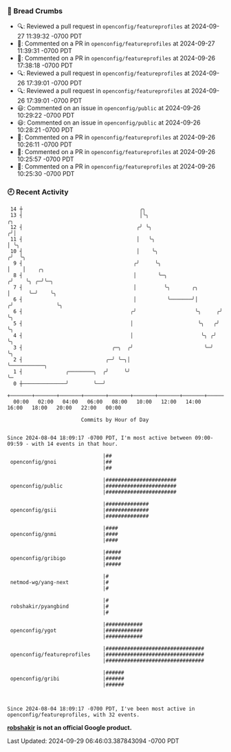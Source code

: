 ### 🍞 Bread Crumbs

 * 🔍: Reviewed a pull request in  `openconfig/featureprofiles` at 2024-09-27 11:39:32 -0700 PDT
 * 💬: Commented on a PR in  `openconfig/featureprofiles` at 2024-09-27 11:39:31 -0700 PDT
 * 💬: Commented on a PR in  `openconfig/featureprofiles` at 2024-09-26 17:38:18 -0700 PDT
 * 🔍: Reviewed a pull request in  `openconfig/featureprofiles` at 2024-09-26 17:39:01 -0700 PDT
 * 🔍: Reviewed a pull request in  `openconfig/featureprofiles` at 2024-09-26 17:39:01 -0700 PDT
 * 😃: Commented on an issue in `openconfig/public` at 2024-09-26 10:29:22 -0700 PDT
 * 😃: Commented on an issue in `openconfig/public` at 2024-09-26 10:28:21 -0700 PDT
 * 💬: Commented on a PR in  `openconfig/featureprofiles` at 2024-09-26 10:26:11 -0700 PDT
 * 💬: Commented on a PR in  `openconfig/featureprofiles` at 2024-09-26 10:25:57 -0700 PDT
 * 💬: Commented on a PR in  `openconfig/featureprofiles` at 2024-09-26 10:25:30 -0700 PDT

### 🕘 Recent Activity
```
 14 ┼                                      ╭╮
 13 ┤                                      │╰╮                           ╭╮
 12 ┤                                     ╭╯ ╰╮                         ╭╯│
 11 ┤                                     │   ╰╮                        │ ╰╮
 10 ┤                                     │    ╰╮                      ╭╯  ╰╮
  9 ┤                                    ╭╯     ╰╮                     │    │    ╭╮
  8 ┤                                    │       ╰─╮                  ╭╯    ╰╮ ╭─╯╰─╮
  7 ┤                                    │         ╰╮       ╭╮        │      ╰─╯    ╰╮
  6 ┤                                    │          ╰───────╯│       ╭╯              ╰╮
  6 ┤                                   ╭╯                   ╰╮     ╭╯                ╰╮
  5 ┤                                   │                     ╰╮   ╭╯                  ╰╮
  4 ┤                                   │                      ╰╮ ╭╯                    ╰╮
  3 ┤                             ╭─╮  ╭╯                       ╰─╯                      ╰╮
  2 ┤                           ╭─╯ ╰─╮│                                                  ╰───────────╮
  1 ┤              ╭────────╮  ╭╯     ╰╯                                                              ╰─
  0 ┼──────────────╯        ╰──╯
    +───────+───────+───────+───────+───────+───────+───────+───────+───────+───────+───────+───────+────
  00:00   02:00   04:00   06:00   08:00   10:00   12:00   14:00   16:00   18:00   20:00   22:00   00:00   

						Commits by Hour of Day


Since 2024-08-04 18:09:17 -0700 PDT, I'm most active between 09:00-09:59 - with 14 events in that hour.

```



```
                               |##
 openconfig/gnoi               |##
                               |##

                               |#######################
 openconfig/public             |#######################
                               |#######################

                               |##############
 openconfig/gsii               |##############
                               |##############

                               |####
 openconfig/gnmi               |####
                               |####

                               |#####
 openconfig/gribigo            |#####
                               |#####

                               |#
 netmod-wg/yang-next           |#
                               |#

                               |#
 robshakir/pyangbind           |#
                               |#

                               |############
 openconfig/ygot               |############
                               |############

                               |################################
 openconfig/featureprofiles    |################################
                               |################################

                               |######
 openconfig/gribi              |######
                               |######



Since 2024-08-04 18:09:17 -0700 PDT, I've been most active in openconfig/featureprofiles, with 32 events.

```
**[robshakir](mailto:robjs@google.com) is not an official Google product.**  


Last Updated: 2024-09-29 06:46:03.387843094 -0700 PDT
